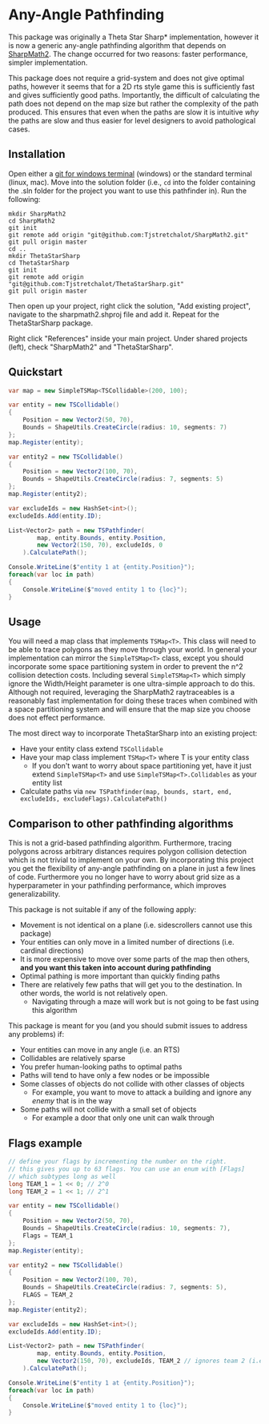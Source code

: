# Any-Angle Pathfinding

This package was originally a Theta Star Sharp* implementation, however it is now a generic any-angle
pathfinding algorithm that depends on [SharpMath2](https://github.com/Tjstretchalot/sharpmath2). The
change occurred for two reasons: faster performance, simpler implementation.

This package does not require a grid-system and does not give optimal paths, however it seems that
for a 2D rts style game this is sufficiently fast and gives sufficiently good paths. Importantly,
the difficult of calculating the path does not depend on the map size but rather the complexity
of the path produced. This ensures that even when the paths are slow it is intuitive *why* the paths
are slow and thus easier for level designers to avoid pathological cases.

## Installation

Open either a [git for windows terminal](https://gitforwindows.org/) (windows) or the standard
terminal (linux, mac). Move into the solution folder (i.e., `cd` into the folder containing
the .sln folder for the project you want to use this pathfinder in). Run the following:

```
mkdir SharpMath2
cd SharpMath2
git init
git remote add origin "git@github.com:Tjstretchalot/SharpMath2.git"
git pull origin master
cd ..
mkdir ThetaStarSharp
cd ThetaStarSharp
git init
git remote add origin "git@github.com:Tjstretchalot/ThetaStarSharp.git"
git pull origin master
```

Then open up your project, right click the solution, "Add existing project", navigate to the sharpmath2.shproj
file and add it. Repeat for the ThetaStarSharp package.

Right click "References" inside your main project. Under shared projects (left), check "SharpMath2" and
"ThetaStarSharp".

## Quickstart

```csharp
var map = new SimpleTSMap<TSCollidable>(200, 100);

var entity = new TSCollidable()
{
    Position = new Vector2(50, 70),
    Bounds = ShapeUtils.CreateCircle(radius: 10, segments: 7)
};
map.Register(entity);

var entity2 = new TSCollidable()
{
    Position = new Vector2(100, 70),
    Bounds = ShapeUtils.CreateCircle(radius: 7, segments: 5)
};
map.Register(entity2);

var excludeIds = new HashSet<int>();
excludeIds.Add(entity.ID);

List<Vector2> path = new TSPathfinder(
        map, entity.Bounds, entity.Position,
        new Vector2(150, 70), excludeIds, 0
    ).CalculatePath();

Console.WriteLine($"entity 1 at {entity.Position}");
foreach(var loc in path)
{
    Console.WriteLine($"moved entity 1 to {loc}");
}
```

## Usage

You will need a map class that implements `TSMap<T>`. This class will need to be able to trace polygons as they move
through your world. In general your implementation can mirror the `SimpleTSMap<T>` class, except you should incorporate
some space partitioning system in order to prevent the n^2 collision detection costs. Including several `SimpleTSMap<T>`
which simply ignore the Width/Height parameter is one ultra-simple approach to do this. Although not required, leveraging the
SharpMath2 raytraceables is a reasonably fast implementation for doing these traces when combined with a space partitioning system
and will ensure that the map size you choose does not effect performance.

The most direct way to incorporate ThetaStarSharp into an existing project:

- Have your entity class extend `TSCollidable`
- Have your map class implement `TSMap<T>` where T is your entity class
  - If you don't want to worry about space partitioning yet, have it just extend `SimpleTSMap<T>` and use `SimpleTSMap<T>.Collidables` as your entity list
- Calculate paths via `new TSPathfinder(map, bounds, start, end, excludeIds, excludeFlags).CalculatePath()`

## Comparison to other pathfinding algorithms

This is not a grid-based pathfinding algorithm. Furthermore, tracing polygons across arbitrary distances requires polygon
collision detection which is not trivial to implement on your own. By incorporating this project you get the flexibility
of any-angle pathfinding on a plane in just a few lines of code. Furthermore you no longer have to worry about grid size
as a hyperparameter in your pathfinding performance, which improves generalizability.

This package is not suitable if any of the following apply:

- Movement is not identical on a plane (i.e. sidescrollers cannot use this package)
- Your entities can only move in a limited number of directions (i.e. cardinal directions)
- It is more expensive to move over some parts of the map then others, **and you want this taken into account during pathfinding**
- Optimal pathing is more important than quickly finding paths
- There are relatively few paths that will get you to the destination. In other words, the world is not relatively open.
  - Navigating through a maze will work but is not going to be fast using this algorithm

This package is meant for you (and you should submit issues to address any problems) if:

- Your entities can move in any angle (i.e. an RTS)
- Collidables are relatively sparse
- You prefer human-looking paths to optimal paths
- Paths will tend to have only a few nodes or be impossible
- Some classes of objects do not collide with other classes of objects
  - For example, you want to move to attack a building and ignore any *enemy* that is in the way
- Some paths will not collide with a small set of objects
  - For example a door that only one unit can walk through

## Flags example

```csharp
// define your flags by incrementing the number on the right.
// this gives you up to 63 flags. You can use an enum with [Flags]
// which subtypes long as well
long TEAM_1 = 1 << 0; // 2^0
long TEAM_2 = 1 << 1; // 2^1

var entity = new TSCollidable()
{
    Position = new Vector2(50, 70),
    Bounds = ShapeUtils.CreateCircle(radius: 10, segments: 7),
    Flags = TEAM_1
};
map.Register(entity);

var entity2 = new TSCollidable()
{
    Position = new Vector2(100, 70),
    Bounds = ShapeUtils.CreateCircle(radius: 7, segments: 5),
    FLAGS = TEAM_2
};
map.Register(entity2);

var excludeIds = new HashSet<int>();
excludeIds.Add(entity.ID);

List<Vector2> path = new TSPathfinder(
        map, entity.Bounds, entity.Position,
        new Vector2(150, 70), excludeIds, TEAM_2 // ignores team 2 (i.e., entity2) -> direct path
    ).CalculatePath();

Console.WriteLine($"entity 1 at {entity.Position}");
foreach(var loc in path)
{
    Console.WriteLine($"moved entity 1 to {loc}");
}
```
